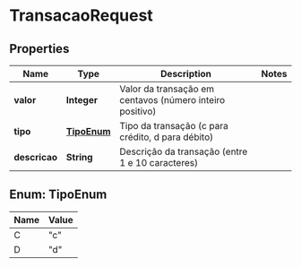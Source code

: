 

# TransacaoRequest


## Properties

| Name | Type | Description | Notes |
|------------ | ------------- | ------------- | -------------|
|**valor** | **Integer** | Valor da transação em centavos (número inteiro positivo) |  |
|**tipo** | [**TipoEnum**](#TipoEnum) | Tipo da transação (c para crédito, d para débito) |  |
|**descricao** | **String** | Descrição da transação (entre 1 e 10 caracteres) |  |



## Enum: TipoEnum

| Name | Value |
|---- | -----|
| C | &quot;c&quot; |
| D | &quot;d&quot; |



